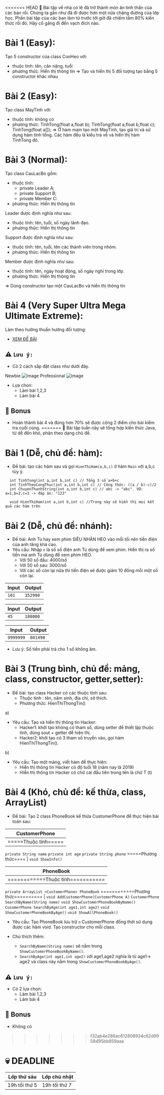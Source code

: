 <<<<<<< HEAD
:speech_balloon: Bài tập về nhà có lẽ đã trở thành món ăn tinh thần của các bạn rồi. Chúng ta gần như đã đi được hơn một nửa chặng đường của lớp học. Phần bài tập của các bạn làm từ trước tới giờ đã chiếm tầm 80% kiến thức rồi đó. Hãy cố gắng đi đến vạch đích nào.
# Bài 1 (Easy):
Tạo 5 constructor của class ConHeo với:
- thuộc tính: tên, cân nặng, tuổi
- phương thức: Hiển thị thông tin 
=> Tạo và hiển thị 5 đối tượng tạo bằng 5 constructor khác nhau
# Bài 2 (Easy):
Tạo class MayTinh với:
- thuộc tính: không có
- phương thức: TinhTong(float a,float b); TinhTong(float a,float b,float c); TinhTong(float a[]);
=> Ở hàm main tạo một MayTinh, tạo giá trị và sử dụng hàm tính tống. Các hàm đều là kiểu trả về và hiển thị hàm TinhTong đó.
# Bài 3 (Normal):
Tạo class CauLacBo gồm:
- thuộc tính:
  - private Leader A;
  - private Support B;
  - private Member C:
- phương thức: Hiển thị thông tin

Leader được định nghĩa như sau:
- thuộc tính: tên, tuổi, số ngày lãnh đạo.
- phương thức: Hiển thị thông tin

Support được định nghĩa như sau:
- thuộc tính: tên, tuổi, tên các thành viên trong nhóm.
- phương thức: Hiển thị thông tin

Member được định nghĩa như sau:
- thuộc tính: tên, ngày hoạt động, số ngày nghỉ trong lớp.
- phương thức: Hiển thị thông tin

=> Dùng constructor tạo một CauLacBo và hiển thị thông tin

# Bài 4 (Very Super Ultra Mega Ultimate Extreme):
Làm theo hướng thuần hướng đối tượng:
- [XEM ĐỀ BÀI](Extreme.md)

## :warning: `Lưu ý:`
- Có 2 cách sắp đặt class như dưới đây.

Newbie
![image](https://user-images.githubusercontent.com/52252046/67147697-34cd7200-f2c1-11e9-94ee-12dcd0d0bb17.png)
Professional
![image](https://user-images.githubusercontent.com/52252046/67147726-8ece3780-f2c1-11e9-86a2-12754b2900ee.png)
- Lựa chon:
  - Làm bài 1,2,3
  - Làm bài 4
## :gift: Bonus
- Hoàn thành bài 4 và đúng hơn 70% sẽ được cộng 2 điểm cho bài kiểm tra cuối cùng.
=======
:speech_balloon: Bài tập tuần nãy sẽ tổng hợp kiến thức Java, từ dễ đến khó, phân theo dạng chủ đề.
# Bài 1 (Dễ, chủ đề: hàm):
- Đề bài: tạo các hàm sau và gọi `HienThiHam(a,b,c)` ở hàm `Main` với a,b,c tùy ý. 
```
  int TinhTong(int a,int b,int c) // Tổng 3 số a+b+c
  int TinhTheoCongThuc(int a,int b,int c) // Công thức: ((a / b)-c)/2
  int ChuyenThanhString(int a,int b,int c) // abc -> "abc". VD: a=1,b=2,c=3 -> đáp án: "123"
  
  void HienThiHam(int a,int b,int c) //Trong này sẽ hiển thị mọi kết quả các hàm trên
```
# Bài 2 (Dễ, chủ đề: nhánh):
- Đề bài: Anh Tú hay xem phim SIÊU NHÂN HEO vào mỗi tối nên tiền điện của anh tăng khá cao.
- Yêu cầu: Nhập `n` là số số điện anh Tú dùng để xem phim. Hiển thị ra số tiền mà anh Tú dùng để xem phim HEO.
  - Với 50 số đầu: 4000/số
  - Với 50 số sau: 3000/số
  - Với các số còn lại nữa thì tiền điện sẽ được giảm 10 đồng mỗi một số còn lại.

Input  | Output
------------- | -------------
`101`  | `352990`

Input  | Output
------------- | -------------
`45`  | `180000`

Input  | Output
------------- | -------------
`9999999`  | `801490`

- Lưu ý: Số tiền phải trả cho 1 số không âm.

# Bài 3 (Trung bình, chủ đề: mảng, class, constructor, getter,setter):
- Đề bài: tạo class Hacker có các thuộc tính sau:
  - Thuộc tính : tên, năm sinh, địa chỉ, sở thích.
  - Phương thức: HienThiThongTin()
  
a) 
- Yêu cầu: Tạo và hiển thị thông tin Hacker:
  - Hacker1: khởi tạo không có tham số, dùng setter để thiết lập thuộc tính, dùng sout + getter để hiện thị.
  - Hacker2: khởi tạo có 3 tham số truyền vào, gọi hàm HienThiThongTin().
  
b)
- Yêu cầu: Tạo một mảng, viết hàm để thực hiện:
  - Hiển thị thông tin Hacker có độ tuổi 18 (năm nay là 2019)
  - Hiển thị thông tin Hacker có chữ cái đầu tiên trong tên là chữ T (t)

# Bài 4 (Khó, chủ đề: kế thừa, class, ArrayList)
- Đề bài: Tạo 2 class PhoneBook kế thừa CustomerPhone để thực hiện bài toán sau:

CustomerPhone  |
------------- |
=====Thuộc tính===== |
`private String name`
`private int age`
`private String phone`
=====Phương thức==== |
`void ShowInfo()`

PhoneBook  |
------------- |
============Thuộc tính=========== |
`private ArrayList <CustomerPhone> PhoneBook`
============Phương thức========== |
`void AddCustomerPhone(CustomerPhone A)`
`CustomerPhone SearchByName(String name)`
`void ShowCustomerPhoneBookByName()`
`CusomerPhone SearchByAge(int age1,int age2)`
`void ShowCustomerPhoneBookByAge()`
`void ShowAllPhoneBook()`

- Yêu cầu: Tạo PhoneBook lưu trữ `n` CustomerPhone đồng thời sử dụng được các hàm void. Tạo constructor cho mỗi class.

- Chú thích thêm: 
  - `SearchByName(String name)` sẽ nằm trong `ShowCustomerPhoneBookByName()`.
  - `SearchByAge(int age1,int age2)` với age1,age2 nghĩa là từ age1-> age2 và class này nằm trong `ShowCustomerPhoneBookByAge()`.
  
## :warning: `Lưu ý:`
- Có 2 lựa chọn:
  - Làm bài 1,2,3
  - Làm bài 4

## :gift: Bonus
- Không có
>>>>>>> f32ab4e286ac612808934c62d9958495bb859aaa
# :skull: DEADLINE
Lớp thứ sáu  | Lớp chủ nhật
------------- | -------------
19h tối thứ 5  | 19h tối thứ 7
